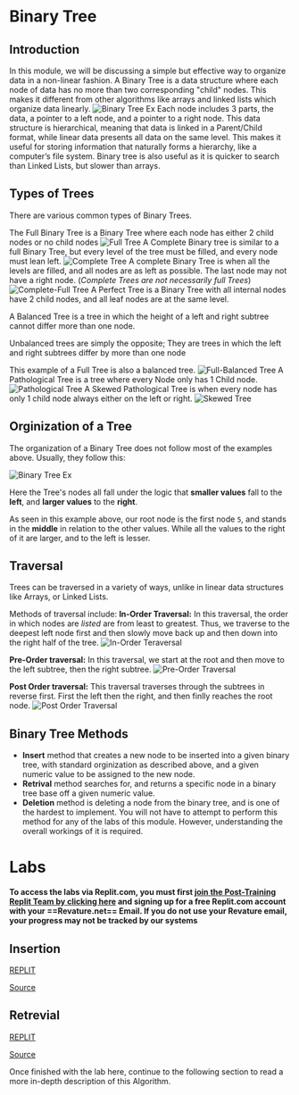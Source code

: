 # Binary Tree

## Introduction

In this module, we will be discussing a simple but effective way to organize data in a non-linear fashion. A Binary Tree is a data structure where each node of data has no more than two corresponding "child" nodes. This makes it different from other algorithms like arrays and linked lists which organize data linearly.
![Binary Tree Ex](Images/BalanceTree.png)
Each node includes 3 parts, the data, a pointer to a left node, and a pointer to a right node.
This data structure is hierarchical, meaning that data is linked in a Parent/Child format, while linear data presents all data on the same level. This makes it useful for storing information that naturally forms a hierarchy, like a computer’s file system. Binary tree is also useful as it is quicker to search than Linked Lists, but slower than arrays.

## Types of Trees

There are various common types of Binary Trees.

The Full Binary Tree is a Binary Tree where each node has either 2 child nodes or no child nodes
![Full Tree](Images/TreeDiagrams.png)
A Complete Binary tree is similar to a full Binary Tree, but every level of the tree must be filled, and every node must lean left.
![Complete Tree](Images/FullTree.png)
A complete Binary Tree is when all the levels are filled, and all nodes are as left as possible. The last node may not have a right node. (*Complete Trees are not necessarily full Trees*)
![Complete-Full Tree](Images/CompleteFullTree.png)
A Perfect Tree is a Binary Tree with all internal nodes have 2 child nodes, and all leaf nodes are at the same level.

A Balanced Tree is a tree in which the height of a left and right subtree cannot differ more than one node.

Unbalanced trees are simply the opposite; They are trees in which the left and right subtrees differ by more than one node

This example of a Full Tree is also a balanced tree.
![Full-Balanced Tree](Images/TreeDiagrams.png)
A Pathological Tree is a tree where every Node only has 1 Child node.
![Pathological Tree](Images/PathologicalTree.png)
A Skewed Pathological Tree is when every node has only 1 child node always either on the left or right.
![Skewed Tree](Images/SkewedPathologicalTree.png)

## Orginization of a Tree

The organization of a Binary Tree does not follow most of the examples above. Usually, they follow this:

![Binary Tree Ex](Images/BalanceTree.png)

Here the Tree's nodes all fall under the logic that **smaller values** fall to the **left**, and **larger values** to the **right**.

As seen in this example above, our root node is the first node `5`, and stands in the **middle** in relation to the other values. While all the values to the right of it are larger, and to the left is lesser.

## Traversal

Trees can be traversed in a variety of ways, unlike in linear data structures like Arrays, or Linked Lists. 

Methods of traversal include:
**In-Order Traversal:** In this traversal, the order in which nodes are *listed* are from least to greatest. Thus, we traverse to the deepest left node first and then slowly move back up and then down into the right half of the tree. 
![In-Order Teraversal](./Images/InOrderTraversal.png)

**Pre-Order traversal:** In this traversal, we start at the root and then move to the left subtree, then the right subtree.
![Pre-Order Traversal](./Images/PreOrderTraversal.png)


**Post Order traversal:** This traversal traverses through the subtrees in reverse first. First the left then the right, and then finlly reaches the root node.
![Post Order Traversal](./Images/PostOrderTraversal.png)

## Binary Tree Methods

- **Insert** method that creates a new node to be inserted into a given binary tree, with standard orginization as described above, and a given numeric value to be assigned to the new node.
- **Retrival** method searches for, and returns a specific node in a binary tree base off a given numeric value.
- **Deletion** method is deleting a node from the binary tree, and is one of the hardest to implement. You will not have to attempt to perform this method for any of the labs of this module. However, understanding the overall workings of it is required.

# Labs
**To access the labs via Replit.com, you must first [join the Post-Training Replit Team by clicking here](https://replit.com/teams/join/ovnxpukpgnmqolcfnlrlxvygvzunwhgo-staging-foundations-h2-22) and signing up for a free Replit.com account with your ==Revature.net== Email. If you do not use your Revature email, your progress may not be tracked by our systems**

## Insertion
[REPLIT](https://replit.com/team/staging-foundations-h2-22/Binary-Tree-Insertion)

[Source](https://github.com/revature-curriculum/binary-search-tree-add-node-lab.git)


## Retrevial
[REPLIT](https://replit.com/team/staging-foundations-h2-22/Binary-Tree-Retrieval)

[Source](https://github.com/revature-curriculum/BinaryTreeRetrievalLab.git)

Once finished with the lab here, continue to the following section to read a more in-depth description of this Algorithm.
